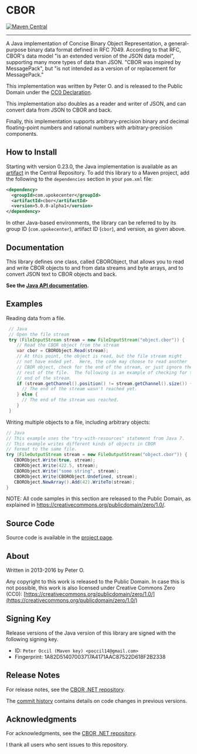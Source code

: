 # CBOR

[![Maven Central](https://img.shields.io/maven-central/v/com.upokecenter/cbor.svg?style=plastic)](https://search.maven.org/#search|ga|1|g%3A%22com.upokecenter%22%20AND%20a%3A%22cbor%22)

---

A Java implementation of Concise Binary Object Representation, a general-purpose binary data format defined in RFC 7049. According to that RFC, CBOR's data model "is an extended version of the JSON data model", supporting many more types of data than JSON. "CBOR was inspired by MessagePack", but "is not intended as a version of or replacement for MessagePack."

This implementation was written by Peter O. and is released to the Public Domain under the [CC0 Declaration](https://creativecommons.org/publicdomain/zero/1.0/).

This implementation also doubles as a reader and writer of JSON, and can convert data from JSON to CBOR and back.

Finally, this implementation supports arbitrary-precision binary and decimal floating-point numbers and rational numbers with arbitrary-precision components.

## How to Install

Starting with version 0.23.0, the Java implementation is available
as an [artifact](https://search.maven.org/#search|ga|1|g%3A%22com.upokecenter%22%20AND%20a%3A%22cbor%22) in the Central Repository. To add this library to a Maven
project, add the following to the `dependencies` section in your `pom.xml` file:

```xml
<dependency>
  <groupId>com.upokecenter</groupId>
  <artifactId>cbor</artifactId>
  <version>5.0.0-alpha1</version>
</dependency>
```

In other Java-based environments, the library can be referred to by its
group ID (`com.upokecenter`), artifact ID (`cbor`), and version, as given above.

## Documentation

This library defines one class, called CBORObject, that allows you to read and
write CBOR objects to and from data streams and byte arrays, and to convert JSON
text to CBOR objects and back.

**See the [Java API documentation](https://peteroupc.github.io/CBOR/api/).**

## Examples

Reading data from a file.

```java
 // Java
 // Open the file stream
 try (FileInputStream stream = new FileInputStream("object.cbor")) {
    // Read the CBOR object from the stream
    var cbor = CBORObject.Read(stream);
    // At this point, the object is read, but the file stream might
    // not have ended yet.  Here, the code may choose to read another
    // CBOR object, check for the end of the stream, or just ignore the
    // rest of the file.  The following is an example of checking for the
    // end of the stream.
    if (stream.getChannel().position() != stream.getChannel().size()) {
      // The end of the stream wasn't reached yet.
    } else {
      // The end of the stream was reached.
    }
 }
```

Writing multiple objects to a file, including arbitrary objects:

```java
// Java
// This example uses the "try-with-resources" statement from Java 7.
// This example writes different kinds of objects in CBOR
// format to the same file.
try (FileOutputStream stream = new FileOutputStream("object.cbor")) {
   CBORObject.Write(true, stream);
   CBORObject.Write(422.5, stream);
   CBORObject.Write("some string", stream);
   CBORObject.Write(CBORObject.Undefined, stream);
   CBORObject.NewArray().Add(42).WriteTo(stream);
}
```

NOTE: All code samples in this section are released to the Public Domain,
as explained in <https://creativecommons.org/publicdomain/zero/1.0/>.

## Source Code

Source code is available in the [project page](https://github.com/peteroupc/CBOR-Java).

## About

Written in 2013-2016 by Peter O.

Any copyright to this work is released to the Public Domain.
In case this is not possible, this work is also
licensed under Creative Commons Zero (CC0):
[https://creativecommons.org/publicdomain/zero/1.0/](https://creativecommons.org/publicdomain/zero/1.0/)

## Signing Key

Release versions of the Java version of this library are signed with the following signing key.

- ID: `Peter Occil (Maven key) <poccil14@gmail.com>`
- Fingerprint: 1A82D51407003717A4171AAC87522D618F2B2338

## Release Notes

For release notes, see the [CBOR .NET repository](https://github.com/peteroupc/CBOR).

The [commit history](https://github.com/peteroupc/CBOR-Java/commits/master)
contains details on code changes in previous versions.

## Acknowledgments

For acknowledgments, see the [CBOR .NET repository](https://github.com/peteroupc/CBOR).

I thank all users who sent issues to this repository.
